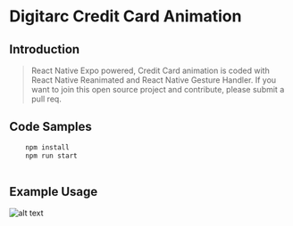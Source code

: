 # Digitarc Credit Card Animation

## Introduction

> React Native Expo powered, Credit Card animation is coded with React Native Reanimated and React Native Gesture Handler. If you want to join this open source project and contribute, please submit a pull req.

## Code Samples

```bash
    npm install
    npm run start
 
```



## Example Usage

![alt text](https://github.com/DigitArc/ReactNativeCreditCard/blob/master/credit-card.gif)